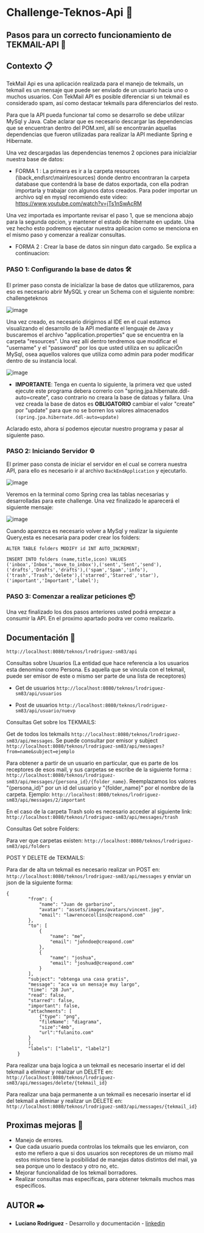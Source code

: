 # Challenge-Teknos-Api 🚀

## Pasos para un correcto funcionamiento de TEKMAIL-API 📌


## Contexto 📋

TekMail Api es una aplicación realizada para el manejo de tekmails, un tekmail es un mensaje que puede ser enviado de un usuario hacia uno o muchos usuarios. Con TekMail API es posible diferenciar si un tekmail es considerado spam, así como destacar tekmails para diferenciarlos del resto.


Para que la API pueda funcionar tal como se desarrollo se debe utilizar MySql y Java. Cabe aclarar que es necesario descargar las dependencias que se encuentran dentro del POM.xml, allí se encontrarán aquellas dependencias que fueron utilizadas para realizar la API mediante Spring e Hibernate.


Una vez descargadas las dependencias tenemos 2 opciones para inicialziar nuestra base de datos:

- FORMA 1 : La primera es ir a la carpeta resources (\back_end\src\main\resources) donde dentro encontraran la carpeta database que contendrá la base de datos exportada, con ella podran importarla y trabajar con algunos datos creados. Para poder importar un archivo sql en mysql recomiendo este video: https://www.youtube.com/watch?v=jTs1nSwAcRM 

Una vez importada es importante revisar el paso 1, que se menciona abajo para la segunda opcion, y mantener el estado de hibernate en update. Una vez hecho esto podremos ejecutar nuestra aplicacion como se menciona en el mismo paso y comenzar a realizar consultas.

- FORMA 2 : Crear la base de datos sin ningun dato cargado. Se explica a continuacion: 

### PASO 1: Configurando la base de datos 🛠️

El primer paso consta de inicializar la base de datos que utilizaremos, para eso es necesario abrir MySQL y crear un Schema con el siguiente nombre: challengeteknos 

![image](https://user-images.githubusercontent.com/101908731/235837740-a77c281e-24df-42b2-bbe0-e99d1f9bbb3a.png)

Una vez creado, es necesario dirigirnos al IDE en el cual estamos visualizando el desarrollo de la API mediante el lenguaje de Java y buscaremos el archivo 
"application.properties" que se encuentra en la carpeta "resources". Una vez allí dentro tendremos que modificar el "username" y el "password" por los que usted utiliza en su aplicaciÓn MySql, osea aquellos valores que utiliza como admin para poder modificar dentro de su instancia local.

![image](https://user-images.githubusercontent.com/101908731/235838069-c7b97fee-5604-49bb-93f9-ac9635d86942.png)

* **IMPORTANTE**: Tenga en cuenta lo siguiente, la primera vez que usted ejecute este programa debera correrlo con "spring.jpa.hibernate.ddl-auto=create", caso contrario no creara la base de datoas y fallara. Una vez creada la base de datos es **OBLIGATORIO** cambiar el valor "create" por "update" para que no se borren los valores almacenados 
```(spring.jpa.hibernate.ddl-auto=update)```
 
Aclarado esto, ahora sí podemos ejecutar nuestro programa y pasar al siguiente paso.



### PASO 2: Iniciando Servidor ⚙️

El primer paso consta de iniciar el servidor en el cual se correra nuestra API, para ello es necesario ir al archivo ```BackEndApplication``` y ejecutarlo. 

![image](https://user-images.githubusercontent.com/101908731/235838650-65d0e445-418e-4452-b37c-bae1080937e2.png)

Veremos en la terminal como Spring crea las tablas necesarias y desarrolladas para este challenge. Una vez finalizado le aparecerá el siguiente mensaje: 

![image](https://user-images.githubusercontent.com/101908731/235839360-39ab7b49-3bf4-4b5e-8fe7-062e6900e9ed.png)


Cuando aparezca es necesario volver a MySql y realizar la siguiente Query,esta es necesaria para poder crear los folders:

```
ALTER TABLE folders MODIFY id INT AUTO_INCREMENT;

INSERT INTO folders (name,title,icon) VALUES ('inbox','Inbox','move_to_inbox'),('sent','Sent','send'),
('drafts','Drafts','drafts'),('spam','Spam','info'),('trash','Trash','delete'),('starred','Starred','star'),('important','Important','label');
```

### PASO 3: Comenzar a realizar peticiones 📦

Una vez finalizado los dos pasos anteriores usted podrá empezar a consumir la API. En el proximo apartado podra ver como realizarlo.

## Documentación 📖

```http://localhost:8080/teknos/lrodriguez-sm83/api```

Consultas sobre Usuarios (La entidad que hace referencia a los usuarios esta denomina como Persona. Es aquella que se vincula con el tekmail, puede ser emisor de este o mismo ser parte de una lista de receptores)

- Get de usuarios ```http://localhost:8080/teknos/lrodriguez-sm83/api/usuarios```

- Post de usuarios ```http://localhost:8080/teknos/lrodriguez-sm83/api/usuario/nuevp```

Consultas Get sobre los TEKMAILS: 

Get de todos los tekmails ```http://localhost:8080/teknos/lrodriguez-sm83/api/messages```. Se puede consultar por emisor y subject ```http://localhost:8080/teknos/lrodriguez-sm83/api/messages?from=name&subject=ejemplo```

Para obtener a partir de un usuario en particular, que es parte de los receptores de esos mail, y sus carpetas se escribe de la siguiente forma : ```http://localhost:8080/teknos/lrodriguez-sm83/api/messages/{persona_id}/{folder_name}```. Reemplazamos los valores "{persona_id}" por un id del usuario y "{folder_name}" por el nombre de la carpeta. Ejemplo: ```http://localhost:8080/teknos/lrodriguez-sm83/api/messages/2/important```

En el caso de la carpeta Trash solo es necesario acceder al siguiente link: ```http://localhost:8080/teknos/lrodriguez-sm83/api/messages/trash```

Consultas Get sobre Folders:

Para ver que carpetas existen: ```http://localhost:8080/teknos/lrodriguez-sm83/api/folders```

POST Y DELETE de TEKMAILS:

Para dar de alta un tekmail es necesario realizar un POST en: ```http://localhost:8080/teknos/lrodriguez-sm83/api/messages``` y enviar un json de la siguiente forma: 

```
{
        "from": {
            "name": "Juan de garbarino",
            "avatar": "assets/images/avatars/vincent.jpg",
            "email": "lawrencecollins@creapond.com"
        },
        "to": [
            {
                "name": "me",
                "email": "johndoe@creapond.com"
            },
            {
                "name": "joshua",
                "email": "joshuad@creapond.com"
            }
        ],
        "subject": "obtenga una casa gratis",
        "message": "aca va un mensaje muy largo",
        "time": "28 Jun",
        "read": false,
        "starred": false,
        "important": false,
        "attachments": [
            {"type": "png",
            "fileName": "diagrama",
            "size":"4mb",
            "url":"fulanito.com"
        }
        ],
        "labels": ["label1", "label2"]
    }

```


Para realizar una baja logica a un tekmail es necesario insertar el id del tekmail a eliminar y realizar un DELETE en: ```http://localhost:8080/teknos/lrodriguez-sm83/api/messages/delete/{tekmail_id}```

Para realizar una baja permanente a un tekmail es necesario insertar el id del tekmail a eliminar y realizar un DELETE en: ```http://localhost:8080/teknos/lrodriguez-sm83/api/messages/{tekmail_id}```


## Proximas mejoras 📄

- Manejo de errores.
- Que cada usuario pueda controlas los tekmails que les enviaron, con esto me refiero a que si dos usuarios son receptores de un mismo mail estos mismos tiene la posibilidad de manejas datos distintos del mail, ya sea porque uno lo destaco y otro no, etc.
- Mejorar funcionalidad de los tekmail borradores.
- Realizar consultas mas especificas, para obtener tekmails muchos mas especificos.

## AUTOR ✒️ 

- **Luciano Rodriguez** - Desarrollo y documentación - [linkedin](https://www.linkedin.com/in/lurodriguezg26/)
